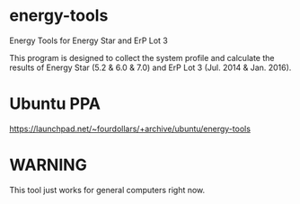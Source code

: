 # energy-tools
Energy Tools for Energy Star and ErP Lot 3

This program is designed to collect the system profile and calculate the results of Energy Star (5.2 & 6.0 & 7.0) and ErP Lot 3 (Jul. 2014 & Jan. 2016).

# Ubuntu PPA
https://launchpad.net/~fourdollars/+archive/ubuntu/energy-tools

# WARNING
This tool just works for general computers right now.
